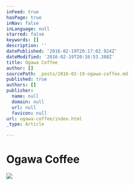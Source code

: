 ```yaml
---
inFeed: true
hasPage: true
inNav: false
inLanguage: null
starred: false
keywords: []
description: ''
datePublished: '2016-02-19T20:17:02.924Z'
dateModified: '2016-02-19T20:16:53.388Z'
title: Ogawa Coffee
author: []
sourcePath: _posts/2016-02-19-ogawa-coffee.md
published: true
authors: []
publisher:
  name: null
  domain: null
  url: null
  favicon: null
url: ogawa-coffee/index.html
_type: Article

---
```

# Ogawa Coffee
![](https://the-grid-user-content.s3-us-west-2.amazonaws.com/976fe4a3-fcb4-464c-89cd-aa84a50c0aa9.jpg)